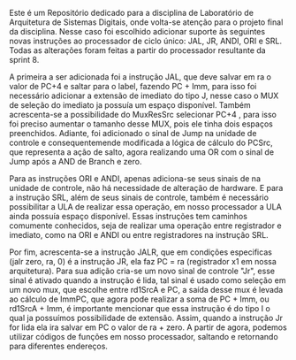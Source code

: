 Este é um Repositório dedicado para a disciplina de Laboratório de Arquitetura de Sistemas Digitais, onde volta-se atenção para o projeto final da disciplina. 
Nesse caso foi escolhido adicionar suporte às seguintes novas instruções ao processador de ciclo único: JAL, JR, ANDI, ORI e SRL. Todas as alterações foram feitas a partir
do processador resultante da sprint 8.

A primeira a ser adicionada foi a instrução JAL, que deve salvar em ra o valor de PC+4 e saltar para o label, fazendo PC + Imm,
para isso foi necessário adicionar a extensão de imediato do tipo J, nesse caso o MUX de seleção do imediato ja possuía
um espaço disponível. Também acrescenta-se a possibilidade do MuxResSrc selecionar PC+4 , para isso foi preciso aumentar o tamanho desse MUX, pois ele tinha dois espaços preenchidos.
Adiante, foi adicionado o sinal de Jump na unidade de controle e consequentemende modificada a lógica de cálculo do PCSrc, que representa a ação de salto,
agora realizando uma OR com o sinal de Jump após a AND de Branch e zero.

Para as instruções ORI e ANDI, apenas adiciona-se seus sinais de na unidade de controle, não há necessidade de alteração de hardware. E para a instrução SRL, além de
seus sinais de controle, também é necessário possibilitar a ULA de realizar essa operação, em nosso processador a ULA ainda possuía espaço disponível. Essas instruções
tem caminhos comumente conhecidos, seja de realizar uma operação entre registrador e imediato, como na ORI e ANDI ou entre registradores na instrução SRL.

Por fim, acrescenta-se a instrução JALR, que em condições especificas (jalr zero, ra, 0) é a instrução JR, ela faz PC = ra (registrador x1 em nossa arquitetura).
Para sua adição cria-se um novo sinal de controle "Jr", esse sinal é ativado quando
a instrução é lida, tal sinal é usado como seleção em um novo mux, que escolhe entre rd1SrcA e PC, a saída desse mux é levada ao cálculo de ImmPC, que agora pode realizar
a soma de PC + Imm, ou  rd1SrcA + Imm, é importante mencionar que essa instrução é do tipo I o qual ja possuímos possibilidade de extensão.
Assim, quando a instrução Jr for lida ela ira salvar em PC o valor de ra + zero. A partir de agora, podemos utilizar códigos de funções em nosso processador, 
saltando e retornando para diferentes endereços.

